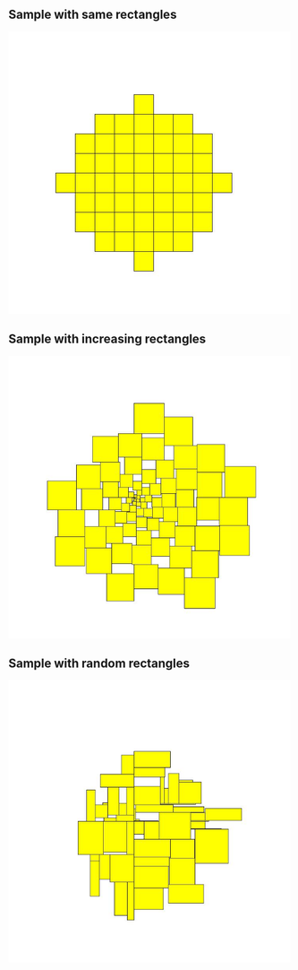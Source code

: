 <h2>Sample with same rectangles</h2>

![picture](./CloudSamples/TagClouds/same_rectangle_cloud_sample.jpg)

<h2>Sample with increasing rectangles</h2>

![picture](./CloudSamples/TagClouds/increasing_rectangle_cloud_sample.jpg)

<h2>Sample with random rectangles</h2>

![picture](./CloudSamples/TagClouds/random_rectangle_cloud_sample.jpg)
